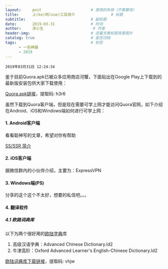 ```yaml
---
layout:     post                      # 使用的布局（不需要改）
title:      上(ke)网(xue)工具简介                # 标题 
subtitle:                             # 副标题
date:       2019-03-31                # 时间
author:     涤小生                      # 作者
header-img:                           # 这篇文章标题背景图片
catalog: true                         # 是否归档
tags:                                 # 标签
      - 一些神器
      - 2019
---
```


`2019年03月31日 12:24:34`

鉴于目前Quora.apk已被众多应用商店河蟹，下面贴出在Google Play上下载到的最新版安装包供大家下载使用：

[Quora.apk链接]( https://pan.baidu.com/s/1KOs3kJUQoM8EkYHucGJrmg)，提取码: h3r6

虽然下载到Quora客户端，但是现在需要可学上网才能访问Quora官网，如下介绍在Android、iOS和Windows端如何进行可学上网：

#### 1. Android客户端

看看聪神写的文章，希望对你有帮助

[SS/SSR 简介](https://congcong0806.github.io/2018/04/20/SS/#android-客户端)

#### 2. iOS客户端

据微信群内的小伙伴介绍，主要为：ExpressVPN

#### 3. Windows端(PS)

分享的这个这个不太好，想要的私信吧。。。

#### 4. 翻译软件

##### 4.1 欧路词典库

以下为两个很好用的[欧陆字典](http://www.eudic.net/v4/en/app/eudic)库
1. 高级汉语字典：Advanced Chinese Dictionary.ld2
2. 牛津高阶：Oxford Advanced Learner's English-Chinese Dictionary.ld2

[欧陆词典库下载链接](https://pan.baidu.com/s/19UUhQH2NQ4PmhgV8V-jyQQ)，提取码: vhjw
